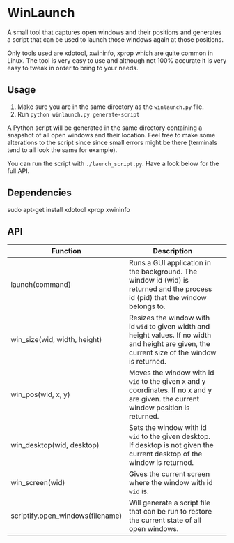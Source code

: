 # WinLaunch

A small tool that captures open windows and their positions and generates
a script that can be used to launch those windows again at those positions.

Only tools used are xdotool, xwininfo, xprop which are quite common in Linux.
The tool is very easy to use and although not 100% accurate it is very easy
to tweak in order to bring to your needs.

## Usage

1. Make sure you are in the same directory as the `winlaunch.py` file.
2. Run `python winlaunch.py generate-script`

A Python script will be generated in the same directory containing a snapshot
of all open windows and their location. Feel free to make some alterations to
the script since since small errors might be there (terminals tend to all look
the same for example).

You can run the script with `./launch_script.py`. Have a look below for the
full API.

## Dependencies

sudo apt-get install xdotool xprop xwininfo

## API

| Function                     | Description                                                                                                                                      |   |
|------------------------------|--------------------------------------------------------------------------------------------------------------------------------------------------|---|
| launch(command)              | Runs a GUI application in the background. The window id (wid) is returned and the process id (pid) that the window belongs to.                   |   |
| win_size(wid, width, height) | Resizes the window with id `wid` to given width and height values. If no width and height are given, the current size of the window is returned. |   |
| win_pos(wid, x, y)           | Moves the window with id `wid` to the given x and y coordinates. If no x and y are given. the current window position is returned.               |   |
| win_desktop(wid, desktop)    | Sets the window with id `wid` to the given desktop. If desktop is not given the current desktop of the window is returned.                       |   |
| win_screen(wid)              | Gives the current screen where the window with id `wid` is.                                                                                      |   |
| scriptify.open_windows(filename) | Will generate a script file that can be run to restore the current state of all open windows.
